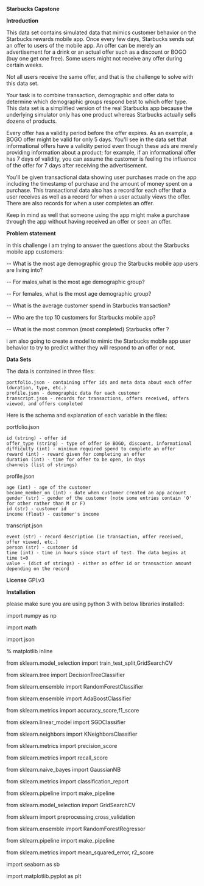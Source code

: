**Starbucks Capstone**

**Introduction**

This data set contains simulated data that mimics customer behavior on the Starbucks rewards mobile app. Once every few days, Starbucks sends out an offer to users of the mobile app. An offer can be merely an advertisement for a drink or an actual offer such as a discount or BOGO (buy one get one free). Some users might not receive any offer during certain weeks.

Not all users receive the same offer, and that is the challenge to solve with this data set.

Your task is to combine transaction, demographic and offer data to determine which demographic groups respond best to which offer type. This data set is a simplified version of the real Starbucks app because the underlying simulator only has one product whereas Starbucks actually sells dozens of products.

Every offer has a validity period before the offer expires. As an example, a BOGO offer might be valid for only 5 days. You'll see in the data set that informational offers have a validity period even though these ads are merely providing information about a product; for example, if an informational offer has 7 days of validity, you can assume the customer is feeling the influence of the offer for 7 days after receiving the advertisement.

You'll be given transactional data showing user purchases made on the app including the timestamp of purchase and the amount of money spent on a purchase. This transactional data also has a record for each offer that a user receives as well as a record for when a user actually views the offer. There are also records for when a user completes an offer.

Keep in mind as well that someone using the app might make a purchase through the app without having received an offer or seen an offer.



**Problem statement**


in this challenge i am trying to answer the questions about the Starbucks mobile app customers:

 -- What is the most age demographic group the Starbucks mobile app users are living into?
 
 -- For males,what is the most age demographic group?
 
 -- For females, what is the most age demographic group?
 
 -- What is the average customer spend in Starbucks transaction?
 
 -- Who are the top 10 customers for Starbucks mobile app? 
 
 -- What is the most common (most completed) Starbucks offer ?
 
i am also going to create a model to mimic the Starbucks mobile app user behavior to try to predict wither they will respond to an offer or not.



**Data Sets**

The data is contained in three files:

    portfolio.json - containing offer ids and meta data about each offer (duration, type, etc.)
    profile.json - demographic data for each customer
    transcript.json - records for transactions, offers received, offers viewed, and offers completed

Here is the schema and explanation of each variable in the files:

portfolio.json

    id (string) - offer id
    offer_type (string) - type of offer ie BOGO, discount, informational
    difficulty (int) - minimum required spend to complete an offer
    reward (int) - reward given for completing an offer
    duration (int) - time for offer to be open, in days
    channels (list of strings)

profile.json

    age (int) - age of the customer
    became_member_on (int) - date when customer created an app account
    gender (str) - gender of the customer (note some entries contain 'O' for other rather than M or F)
    id (str) - customer id
    income (float) - customer's income

transcript.json

    event (str) - record description (ie transaction, offer received, offer viewed, etc.)
    person (str) - customer id
    time (int) - time in hours since start of test. The data begins at time t=0
    value - (dict of strings) - either an offer id or transaction amount depending on the record

	
**License**
 GPLv3	
	
**Installation**

please make sure you are using python 3 with below libraries installed:

import numpy as np

import math

import json

% matplotlib inline

from sklearn.model_selection import train_test_split,GridSearchCV

from sklearn.tree import DecisionTreeClassifier

from sklearn.ensemble import RandomForestClassifier

from sklearn.ensemble import AdaBoostClassifier

from sklearn.metrics import accuracy_score,f1_score

from sklearn.linear_model import SGDClassifier

from sklearn.neighbors import KNeighborsClassifier

from sklearn.metrics import precision_score

from sklearn.metrics import recall_score

from sklearn.naive_bayes import GaussianNB

from sklearn.metrics import classification_report

from sklearn.pipeline import make_pipeline

from sklearn.model_selection import GridSearchCV

from sklearn import preprocessing,cross_validation

from sklearn.ensemble import RandomForestRegressor

from sklearn.pipeline import make_pipeline

from sklearn.metrics import mean_squared_error, r2_score

import seaborn as sb

import matplotlib.pyplot as plt
